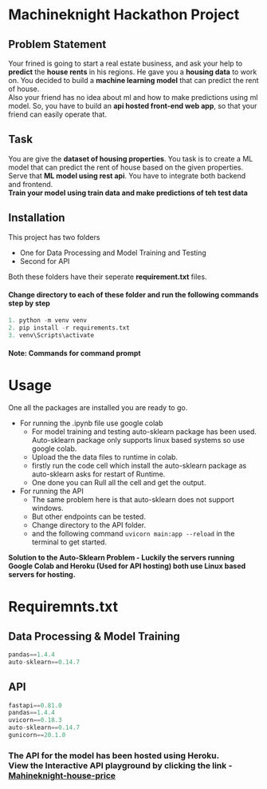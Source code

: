 # Machineknight Hackathon Project

## Problem Statement
Your frined is going to start a real estate business, and ask your help to **predict** the **house rents** in his regions. He gave you a **housing data** to work on. You decided to build a **machine learning model** that can predict the rent of house.
<br/>
Also your friend has no idea about ml and how to make predictions using ml model. So, you have to build an **api hosted front-end web app**, so that your friend can easily operate that.

## Task
You are give the **dataset of housing properties**. You task is to create a ML model that can predict the rent of house based on the given properties. Serve that **ML model using rest api**. You have to integrate both backend and frontend.
<br/>
**Train your model using train data and make predictions of teh test data**

## Installation
This project has two folders
 - One for Data Processing and Model Training and Testing 
 - Second for API

Both these folders have their seperate **requirement.txt** files.

#### Change directory to each of these folder and run the following commands step by step
```python
1. python -m venv venv
2. pip install -r requirements.txt
3. venv\Scripts\activate
```
#### Note: Commands for command prompt

# Usage
One all the packages are installed you are ready to go.
 - For running the .ipynb file use google colab
   - For model training and testing auto-sklearn package has been used. Auto-sklearn package only supports linux based systems so use google colab.
   - Upload the the data files to runtime in colab.
   - firstly run the code cell which install the auto-sklearn package as auto-sklearn asks for restart of Runtime.
   - One done you can Rull all the cell and get the output.
 - For running the API
   - The same problem here is that auto-sklearn does not support windows.
   - But other endpoints can be tested.
   - Change directory to the API folder.
   - and the following command ```uvicorn main:app --reload``` in the terminal to get started.

**Solution to the Auto-Sklearn Problem - Luckily the servers running Google Colab and Heroku (Used for API hosting) both use Linux based servers for hosting.**

# Requiremnts.txt
## Data Processing & Model Training
```python
pandas==1.4.4
auto-sklearn==0.14.7
```
## API
```python
fastapi==0.81.0
pandas==1.4.4
uvicorn==0.18.3
auto-sklearn==0.14.7
gunicorn==20.1.0
```

### The API for the model has been hosted using Heroku.<br/>View the Interactive API playground by clicking the link - [Mahineknight-house-price](https://machineknight-house-price.herokuapp.com/)